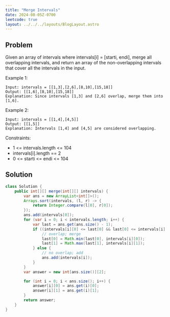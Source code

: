 ```yaml
---
title: "Merge Intervals"
date: 2024-08-05Z-0700
leetcode: true
layout: ../../../layouts/BlogLayout.astro
---
```


## Problem

Given an array of intervals where intervals[i] = [starti, endi], merge all overlapping intervals, and return an array of the non-overlapping intervals that cover all the intervals in the input.

Example 1:

```text
Input: intervals = [[1,3],[2,6],[8,10],[15,18]]
Output: [[1,6],[8,10],[15,18]]
Explanation: Since intervals [1,3] and [2,6] overlap, merge them into [1,6].
```

Example 2:

```text
Input: intervals = [[1,4],[4,5]]
Output: [[1,5]]
Explanation: Intervals [1,4] and [4,5] are considered overlapping.
```

Constraints:

- 1 <= intervals.length <= 104
- intervals[i].length == 2
- 0 <= starti <= endi <= 104

## Solution

```java
class Solution {
    public int[][] merge(int[][] intervals) {
        var ans = new ArrayList<int[]>();
        Arrays.sort(intervals, (l, r) -> {
            return Integer.compare(l[0], r[0]);
        });
        ans.add(intervals[0]);
        for (var i = 0; i < intervals.length; i++) {
            var last = ans.get(ans.size() - 1);
            if ((intervals[i][0] <= last[0] && last[0] <= intervals[i][1]) || (last[0] <= intervals[i][0] && intervals[i][0] <= last[1])) {
                // overlap; merge
                last[0] = Math.min(last[0], intervals[i][0]);
                last[1] = Math.max(last[1], intervals[i][1]);
            } else {
                // no overlap; add
                ans.add(intervals[i]);
            }
        }
        var answer = new int[ans.size()][2];

        for (int i = 0; i < ans.size(); i++) {
            answer[i][0] = ans.get(i)[0];
            answer[i][1] = ans.get(i)[1];
        }
        return answer;
    }
}
```
